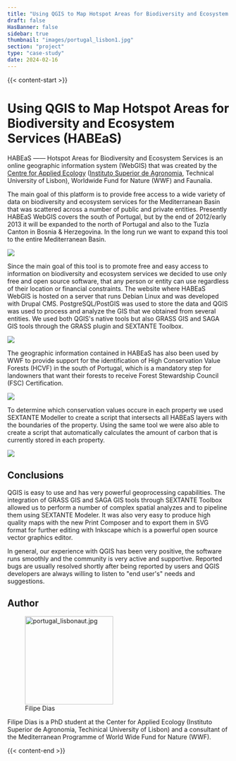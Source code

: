 ```yaml
---
title: "Using QGIS to Map Hotspot Areas for Biodiversity and Ecosystem Services (HABEaS)"
draft: false
HasBanner: false
sidebar: true
thumbnail: "images/portugal_lisbon1.jpg"
section: "project"
type: "case-study"
date: 2024-02-16
---
```

{{< content-start >}}

# Using QGIS to Map Hotspot Areas for Biodiversity and Ecosystem Services (HABEaS)

HABEaS —— Hotspot Areas for Biodiversity and Ecosystem Services is an online geographic information system (WebGIS) that was created by the [Centre for Applied Ecology](http://www.isa.utl.pt/ceabn/content/2/123/homepage) ([Instituto Superior de Agronomia](http://www.isa.utl.pt/home/), Technical University of Lisbon), Worldwide Fund for Nature (WWF) and Faunalia.

The main goal of this platform is to provide free access to a wide variety of data on biodiversity and ecosystem services for the Mediterranean Basin that was scattered across a number of public and private entities. Presently HABEaS WebGIS covers the south of Portugal, but by the end of 2012/early 2013 it will be expanded to the north of Portugal and also to the Tuzla Canton in Bosnia & Herzegovina. In the long run we want to expand this tool to the entire Mediterranean Basin.

![](../images/portugal_lisbon1.jpg)

Since the main goal of this tool is to promote free and easy access to information on biodiversity and ecosystem services we decided to use only free and open source software, that any person or entity can use regardless of their location or financial constraints. The website where HABEaS WebGIS is hosted on a server that runs Debian Linux and was developed with Drupal CMS. PostgreSQL/PostGIS was used to store the data and QGIS was used to process and analyze the GIS that we obtained from several entities. We used both QGIS\'s native tools but also GRASS GIS and SAGA GIS tools through the GRASS plugin and SEXTANTE Toolbox.

![](../images/portugal_lisbon2.jpg)

The geographic information contained in HABEaS has also been used by WWF to provide support for the identification of High Conservation Value Forests (HCVF) in the south of Portugal, which is a mandatory step for landowners that want their forests to receive Forest Stewardship Council (FSC) Certification.

![](../images/portugal_lisbon3.jpg)

To determine which conservation values occure in each property we used SEXTANTE Modeller to create a script that intersects all HABEaS layers with the boundaries of the property. Using the same tool we were also able to create a script that automatically calculates the amount of carbon that is currently stored in each property.

![](../images/portugal_lisbon4.jpg)

## Conclusions

QGIS is easy to use and has very powerful geoprocessing capabilities. The integration of GRASS GIS and SAGA GIS tools through SEXTANTE Toolbox allowed us to perform a number of complex spatial analyzes and to pipeline them using SEXTANTE Modeler. It was also very easy to produce high quality maps with the new Print Composer and to export them in SVG format for further editing with Inkscape which is a powerful open source vector graphics editor.

In general, our experience with QGIS has been very positive, the software runs smoothly and the community is very active and supportive. Reported bugs are usually resolved shortly after being reported by users and QGIS developers are always willing to listen to "end user\'s" needs and suggestions.

## Author

<figure>
<img src="../images/portugal_lisbonaut.jpg" class="align-left" height="200" alt="portugal_lisbonaut.jpg" />
<figcaption>Filipe Dias</figcaption>
</figure>

Filipe Dias is a PhD student at the Center for Applied Ecology (Instituto Superior de Agronomia, Techinical University of Lisbon) and a consultant of the Mediterranean Programme of World Wide Fund for Nature (WWF).

{{< content-end >}}
